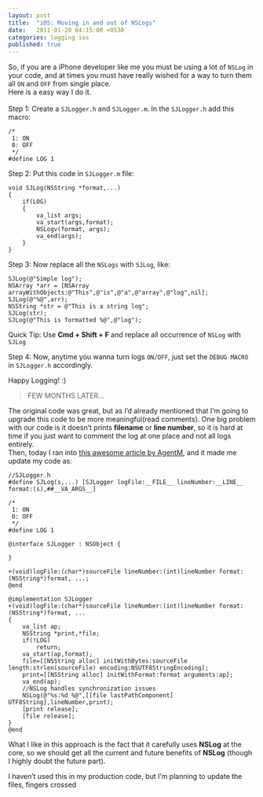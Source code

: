 ```yaml
---
layout: post
title:  "iOS: Moving in and out of NSLogs"
date:   2011-01-20 04:15:00 +0530
categories: logging ios
published: true
---
```


So, if you are a iPhone developer like me you must be using a lot of
`NSLog` in your code, and at times you must have really wished for a way
to turn them all `ON` and `OFF` from single place.\
Here is a easy way I do it.\
<span id="more-134"></span>\
Step 1: Create a `SJLogger.h` and `SJLogger.m`. In the `SJLogger.h` add
this macro:

```
/*
 1: ON
 0: OFF
 */
#define LOG 1
```

Step 2: Put this code in `SJLogger.m` file:

``` objc
void SJLog(NSString *format,...)
{
    if(LOG)
    {
        va_list args;
        va_start(args,format);
        NSLogv(format, args);
        va_end(args);
    }
}
```

Step 3: Now replace all the `NSLogs` with `SJLog`, like:

``` objc
SJLog(@"Simple log");
NSArray *arr = [NSArray arrayWithObjects:@"This",@"is",@"a",@"array",@"log",nil];
SJLog(@"%@",arr);
NSString *str = @"This is a string log";
SJLog(str);
SJLog(@"This is formatted %@",@"log");
```

Quick Tip: Use **Cmd + Shift + F** and replace all occurrence of `NSLog`
with `SJLog`

Step 4: Now, anytime you wanna turn logs `ON/OFF`, just set the
`DEBUG MACRO` in `SJLogger.h` accordingly.

Happy Logging! :)

> FEW MONTHS LATER…

The original code was great, but as I’d already mentioned that I’m going
to upgrade this code to be more meaningful(read comments). One big
problem with our code is it doesn’t prints **filename** or **line
number**, so it is hard at time if you just want to comment the log at
one place and not all logs entirely.\
Then, today I ran into [this awesome article by
AgentM](http://borkware.com/rants/agentm/mlog/), and it made me update
my code as:

``` objc
//SJLogger.h
#define SJLog(s,...) [SJLogger logFile:__FILE__ lineNumber:__LINE__ format:(s),##__VA_ARGS__]

/*
 1: ON
 0: OFF
 */
#define LOG 1

@interface SJLogger : NSObject {

}

+(void)logFile:(char*)sourceFile lineNumber:(int)lineNumber format:(NSString*)format, ...;
@end
```

``` objc
@implementation SJLogger
+(void)logFile:(char*)sourceFile lineNumber:(int)lineNumber format:(NSString*)format, ...
{
    va_list ap;
    NSString *print,*file;
    if(!LOG)
        return;
    va_start(ap,format);
    file=[[NSString alloc] initWithBytes:sourceFile length:strlen(sourceFile) encoding:NSUTF8StringEncoding];
    print=[[NSString alloc] initWithFormat:format arguments:ap];
    va_end(ap);
    //NSLog handles synchronization issues
    NSLog(@"%s:%d %@",[[file lastPathComponent] UTF8String],lineNumber,print);
    [print release];
    [file release];
}
@end
```

What I like in this approach is the fact that it carefully uses
**NSLog** at the core, so we should get all the current and future
benefits of **NSLog** (though I highly doubt the future part).

I haven’t used this in my production code, but I’m planning to update
the files, fingers crossed
